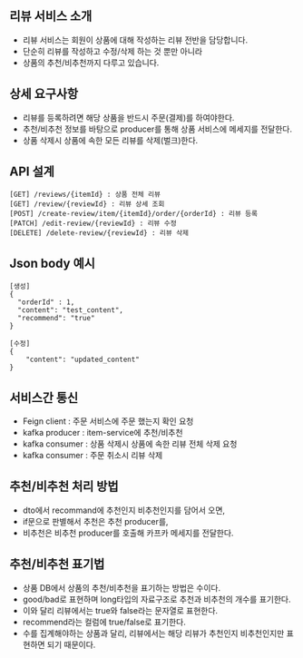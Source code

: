 ## 리뷰 서비스 소개
* 리뷰 서비스는 회원이 상품에 대해 작성하는 리뷰 전반을 담당합니다.
* 단순히 리뷰를 작성하고 수정/삭제 하는 것 뿐만 아니라
* 상품의 추천/비추천까지 다루고 있습니다.

## 상세 요구사항
* 리뷰를 등록하려면 해당 상품을 반드시 주문(결제)를 하여야한다.
* 추천/비추천 정보를 바탕으로 producer를 통해 상품 서비스에 메세지를 전달한다.
* 상품 삭제시 상품에 속한 모든 리뷰를 삭제(벌크)한다.

## API 설계
```
[GET] /reviews/{itemId} : 상품 전체 리뷰
[GET] /review/{reviewId} : 리뷰 상세 조회
[POST] /create-review/item/{itemId}/order/{orderId} : 리뷰 등록
[PATCH] /edit-review/{reviewId} : 리뷰 수정
[DELETE] /delete-review/{reviewId} : 리뷰 삭제
```

## Json body 예시
```
[생성]
{
  "orderId" : 1,
  "content": "test_content",
  "recommend": "true"
}

[수정]
{
    "content": "updated_content"
}
```

## 서비스간 통신
* Feign client : 주문 서비스에 주문 했는지 확인 요청
* kafka producer : item-service에 추천/비추천
* kafka consumer : 상품 삭제시 상품에 속한 리뷰 전체 삭제 요청
* kafka consumer : 주문 취소시 리뷰 삭제

## 추천/비추천 처리 방법
* dto에서 recommand에 추천인지 비추천인지를 담어서 오면,
* if문으로 판별해서 추천은 추천 producer를,
* 비추천은 비추천 producer를 호출해 카프카 메세지를 전달한다.

## 추천/비추천 표기법
* 상품 DB에서 상품의 추천/비추천을 표기하는 방법은 수이다.
* good/bad로 표현하며 long타입의 자료구조로 추천과 비추천의 개수를 표기한다.
* 이와 달리 리뷰에서는 true와 false라는 문자열로 표현한다.
* recommend라는 컬럼에 true/false로 표기한다.
* 수를 집계해야하는 상품과 달리, 리뷰에서는 해당 리뷰가 추천인지 비추천인지만 표현하면 되기 때문이다.